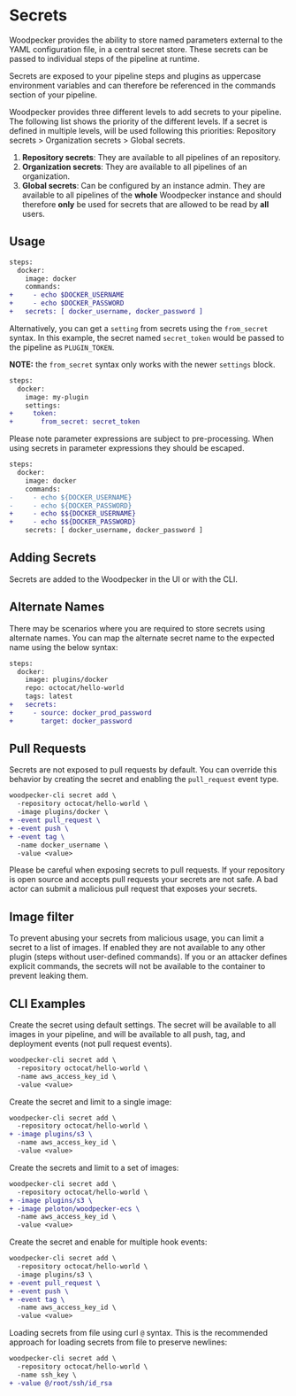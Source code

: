 # Secrets

Woodpecker provides the ability to store named parameters external to the YAML configuration file, in a central secret store. These secrets can be passed to individual steps of the pipeline at runtime.

Secrets are exposed to your pipeline steps and plugins as uppercase environment variables and can therefore be referenced in the commands section of your pipeline.

Woodpecker provides three different levels to add secrets to your pipeline. The following list shows the priority of the different levels. If a secret is defined in multiple levels, will be used following this priorities: Repository secrets > Organization secrets > Global secrets.

1. **Repository secrets**: They are available to all pipelines of an repository.
2. **Organization secrets**: They are available to all pipelines of an organization.
3. **Global secrets**: Can be configured by an instance admin.
   They are available to all pipelines of the **whole** Woodpecker instance and should therefore **only** be used for secrets that are allowed to be read by **all** users.

## Usage

```diff
steps:
  docker:
    image: docker
    commands:
+     - echo $DOCKER_USERNAME
+     - echo $DOCKER_PASSWORD
+   secrets: [ docker_username, docker_password ]
```

Alternatively, you can get a `setting` from secrets using the `from_secret` syntax.
In this example, the secret named `secret_token` would be passed to the pipeline as `PLUGIN_TOKEN`.

**NOTE:** the `from_secret` syntax only works with the newer `settings` block.

```diff
steps:
  docker:
    image: my-plugin
    settings:
+     token:
+       from_secret: secret_token
```


Please note parameter expressions are subject to pre-processing. When using secrets in parameter expressions they should be escaped.

```diff
steps:
  docker:
    image: docker
    commands:
-     - echo ${DOCKER_USERNAME}
-     - echo ${DOCKER_PASSWORD}
+     - echo $${DOCKER_USERNAME}
+     - echo $${DOCKER_PASSWORD}
    secrets: [ docker_username, docker_password ]
```

## Adding Secrets

Secrets are added to the Woodpecker in the UI or with the CLI.

## Alternate Names

There may be scenarios where you are required to store secrets using alternate names. You can map the alternate secret name to the expected name using the below syntax:

```diff
steps:
  docker:
    image: plugins/docker
    repo: octocat/hello-world
    tags: latest
+   secrets:
+     - source: docker_prod_password
+       target: docker_password
```

## Pull Requests

Secrets are not exposed to pull requests by default. You can override this behavior by creating the secret and enabling the `pull_request` event type.

```diff
woodpecker-cli secret add \
  -repository octocat/hello-world \
  -image plugins/docker \
+ -event pull_request \
+ -event push \
+ -event tag \
  -name docker_username \
  -value <value>
```

Please be careful when exposing secrets to pull requests. If your repository is open source and accepts pull requests your secrets are not safe. A bad actor can submit a malicious pull request that exposes your secrets.

## Image filter

To prevent abusing your secrets from malicious usage, you can limit a secret to a list of images. If enabled they are not available to any other plugin (steps without user-defined commands). If you or an attacker defines explicit commands, the secrets will not be available to the container to prevent leaking them.

## CLI Examples

Create the secret using default settings. The secret will be available to all images in your pipeline, and will be available to all push, tag, and deployment events (not pull request events).

```diff
woodpecker-cli secret add \
  -repository octocat/hello-world \
  -name aws_access_key_id \
  -value <value>
```

Create the secret and limit to a single image:

```diff
woodpecker-cli secret add \
  -repository octocat/hello-world \
+ -image plugins/s3 \
  -name aws_access_key_id \
  -value <value>
```

Create the secrets and limit to a set of images:

```diff
woodpecker-cli secret add \
  -repository octocat/hello-world \
+ -image plugins/s3 \
+ -image peloton/woodpecker-ecs \
  -name aws_access_key_id \
  -value <value>
```

Create the secret and enable for multiple hook events:

```diff
woodpecker-cli secret add \
  -repository octocat/hello-world \
  -image plugins/s3 \
+ -event pull_request \
+ -event push \
+ -event tag \
  -name aws_access_key_id \
  -value <value>
```

Loading secrets from file using curl `@` syntax. This is the recommended approach for loading secrets from file to preserve newlines:

```diff
woodpecker-cli secret add \
  -repository octocat/hello-world \
  -name ssh_key \
+ -value @/root/ssh/id_rsa
```
